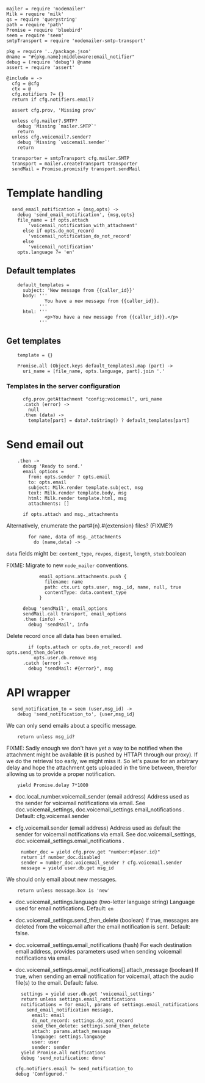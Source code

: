     mailer = require 'nodemailer'
    Milk = require 'milk'
    qs = require 'querystring'
    path = require 'path'
    Promise = require 'bluebird'
    seem = require 'seem'
    smtpTransport = require 'nodemailer-smtp-transport'

    pkg = require '../package.json'
    @name = "#{pkg.name}:middleware:email_notifier"
    debug = (require 'debug') @name
    assert = require 'assert'

    @include = ->
      cfg = @cfg
      ctx = @
      cfg.notifiers ?= {}
      return if cfg.notifiers.email?

      assert cfg.prov, 'Missing prov'

      unless cfg.mailer?.SMTP?
        debug 'Missing `mailer.SMTP`'
        return
      unless cfg.voicemail?.sender?
        debug 'Missing `voicemail.sender`'
        return

      transporter = smtpTransport cfg.mailer.SMTP
      transport = mailer.createTransport transporter
      sendMail = Promise.promisify transport.sendMail

Template handling
=================

      send_email_notification = (msg,opts) ->
        debug 'send_email_notification', {msg,opts}
        file_name = if opts.attach
            'voicemail_notification_with_attachment'
          else if opts.do_not_record
            'voicemail_notification_do_not_record'
          else
            'voicemail_notification'
        opts.language ?= 'en'

Default templates
-----------------

        default_templates =
          subject: 'New message from {{caller_id}}'
          body: '''
                  You have a new message from {{caller_id}}.
                '''
          html: '''
                  <p>You have a new message from {{caller_id}}.</p>
                '''

Get templates
-------------

        template = {}

        Promise.all (Object.keys default_templates).map (part) ->
          uri_name = [file_name, opts.language, part].join '.'

### Templates in the server configuration

          cfg.prov.getAttachment "config:voicemail", uri_name
          .catch (error) ->
            null
          .then (data) ->
            template[part] = data?.toString() ? default_templates[part]

Send email out
==============

        .then ->
          debug 'Ready to send.'
          email_options =
            from: opts.sender ? opts.email
            to: opts.email
            subject: Milk.render template.subject, msg
            text: Milk.render template.body, msg
            html: Milk.render template.html, msg
            attachments: []

          if opts.attach and msg._attachments

Alternatively, enumerate the part#{n}.#{extension} files? (FIXME?)

            for name, data of msg._attachments
              do (name,data) ->

`data` fields might be: `content_type`, `revpos`, `digest`, `length`, `stub`:boolean

FIXME: Migrate to new `node_mailer` conventions.

                email_options.attachments.push {
                  filename: name
                  path: ctx.uri opts.user, msg._id, name, null, true
                  contentType: data.content_type
                }

          debug 'sendMail', email_options
          sendMail.call transport, email_options
          .then (info) ->
            debug 'sendMail', info

Delete record once all data has been emailed.

            if (opts.attach or opts.do_not_record) and opts.send_then_delete
              opts.user.db.remove msg
          .catch (error) ->
            debug "sendMail: #{error}", msg

API wrapper
===========

      send_notification_to = seem (user,msg_id) ->
        debug 'send_notification_to', {user,msg_id}

We can only send emails about a specific message.

        return unless msg_id?

FIXME: Sadly enough we don't have yet a way to be notified when the attachment might be available (it is pushed by HTTAPI through our proxy). If we do the retrieval too early, we might miss it. So let's pause for an arbitrary delay and hope the attachment gets uploaded in the time between, therefor allowing us to provide a proper notification.

        yield Promise.delay 7*1000

* doc.local_number.voicemail_sender (email address) Address used as the sender for voicemail notifications via email. See doc.voicemail_settings, doc.voicemail_settings.email_notifications . Default: cfg.voicemail.sender
* cfg.voicemail.sender (email address) Address used as default the sender for voicemail notifications via email. See doc.voicemail_settings, doc.voicemail_settings.email_notifications .

        number_doc = yield cfg.prov.get "number:#{user.id}"
        return if number_doc.disabled
        sender = number_doc.voicemail_sender ? cfg.voicemail.sender
        message = yield user.db.get msg_id

We should only email about new messages.

        return unless message.box is 'new'

* doc.voicemail_settings.language (two-letter language string) Language used for email notifications. Default: `en`
* doc.voicemail_settings.send_then_delete (boolean) If true, messages are deleted from the voicemail after the email notification is sent. Default: false.
* doc.voicemail_settings.email_notifications (hash) For each destination email address, provides parameters used when sending voicemail notifications via email.
* doc.voicemail_settings.email_notifications[].attach_message (boolean) If true, when sending an email notification for voicemail, attach the audio file(s) to the email. Default: false.

        settings = yield user.db.get 'voicemail_settings'
        return unless settings.email_notifications
        notifications = for email, params of settings.email_notifications
          send_email_notification message,
            email: email
            do_not_record: settings.do_not_record
            send_then_delete: settings.send_then_delete
            attach: params.attach_message
            language: settings.language
            user: user
            sender: sender
        yield Promise.all notifications
        debug 'send_notification: done'

      cfg.notifiers.email ?= send_notification_to
      debug 'Configured.'

